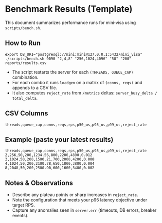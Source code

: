 # Benchmark Results (Template)

This document summarizes performance runs for mini‑visa using `scripts/bench.sh`.

## How to Run

```
export DB_URI="postgresql://mini:mini@127.0.0.1:5432/mini_visa"
./scripts/bench.sh 9090 "2,4,8" "256,1024,4096" "50" "200" reports/results.csv
```

- The script restarts the server for each `(THREADS, QUEUE_CAP)` combination.
- For each combo it runs `loadgen` on a matrix of `(conns, reqs)` and appends to a CSV file.
- It also computes `reject_rate` from `/metrics` deltas: `server_busy_delta / total_delta`.

## CSV Columns

```
threads,queue_cap,conns,reqs,rps,p50_us,p95_us,p99_us,reject_rate
```

## Example (paste your latest results)

```
threads,queue_cap,conns,reqs,rps,p50_us,p95_us,p99_us,reject_rate
2,256,50,200,1234.56,800,2200,4800,0.012
2,1024,50,200,1500.21,700,2000,4200,0.008
4,1024,50,200,2100.78,650,1800,3800,0.004
8,2048,50,200,2500.90,600,1600,3400,0.002
```

## Notes & Observations

- Describe any plateau points or sharp increases in `reject_rate`.
- Note the configuration that meets your p95 latency objective under target RPS.
- Capture any anomalies seen in `server.err` (timeouts, DB errors, breaker events).

